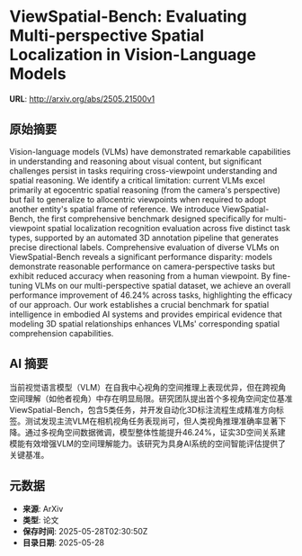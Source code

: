 # ViewSpatial-Bench: Evaluating Multi-perspective Spatial Localization in Vision-Language Models

**URL**: http://arxiv.org/abs/2505.21500v1

## 原始摘要

Vision-language models (VLMs) have demonstrated remarkable capabilities in
understanding and reasoning about visual content, but significant challenges
persist in tasks requiring cross-viewpoint understanding and spatial reasoning.
We identify a critical limitation: current VLMs excel primarily at egocentric
spatial reasoning (from the camera's perspective) but fail to generalize to
allocentric viewpoints when required to adopt another entity's spatial frame of
reference. We introduce ViewSpatial-Bench, the first comprehensive benchmark
designed specifically for multi-viewpoint spatial localization recognition
evaluation across five distinct task types, supported by an automated 3D
annotation pipeline that generates precise directional labels. Comprehensive
evaluation of diverse VLMs on ViewSpatial-Bench reveals a significant
performance disparity: models demonstrate reasonable performance on
camera-perspective tasks but exhibit reduced accuracy when reasoning from a
human viewpoint. By fine-tuning VLMs on our multi-perspective spatial dataset,
we achieve an overall performance improvement of 46.24% across tasks,
highlighting the efficacy of our approach. Our work establishes a crucial
benchmark for spatial intelligence in embodied AI systems and provides
empirical evidence that modeling 3D spatial relationships enhances VLMs'
corresponding spatial comprehension capabilities.


## AI 摘要

当前视觉语言模型（VLM）在自我中心视角的空间推理上表现优异，但在跨视角空间理解（如他者视角）中存在明显局限。研究团队提出首个多视角空间定位基准ViewSpatial-Bench，包含5类任务，并开发自动化3D标注流程生成精准方向标签。测试发现主流VLM在相机视角任务表现尚可，但人类视角推理准确率显著下降。通过多视角空间数据微调，模型整体性能提升46.24%，证实3D空间关系建模能有效增强VLM的空间理解能力。该研究为具身AI系统的空间智能评估提供了关键基准。

## 元数据

- **来源**: ArXiv
- **类型**: 论文
- **保存时间**: 2025-05-28T02:30:50Z
- **目录日期**: 2025-05-28
